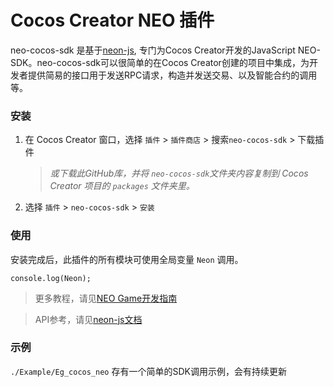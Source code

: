 # Cocos Creator NEO 插件
neo-cocos-sdk 是基于[neon-js](http://cityofzion.io/neon-js/en/), 专门为Cocos Creator开发的JavaScript NEO-SDK。neo-cocos-sdk可以很简单的在Cocos Creator创建的项目中集成，为开发者提供简易的接口用于发送RPC请求，构造并发送交易、以及智能合约的调用等。

### 安装


1. 在 Cocos Creator 窗口，选择 `插件` > `插件商店` > 搜索`neo-cocos-sdk` > 下载插件
   
   > *或下载此GitHub库，并将 `neo-cocos-sdk`文件夹内容复制到 Cocos Creator 项目的 `packages` 文件夹里。*
   
2. 选择 `插件` > `neo-cocos-sdk` > `安装`

### 使用

安装完成后，此插件的所有模块可使用全局变量 `Neon` 调用。

```
console.log(Neon);
```
> 更多教程，请见[NEO Game开发指南](https://github.com/neo-ngd/NEO.Game-Developer-Guide)

> API参考，请见[neon-js文档](https://cityofzion.io/neon-js/docs/en/api/index.html)

### 示例

 `./Example/Eg_cocos_neo` 存有一个简单的SDK调用示例，会有持续更新
